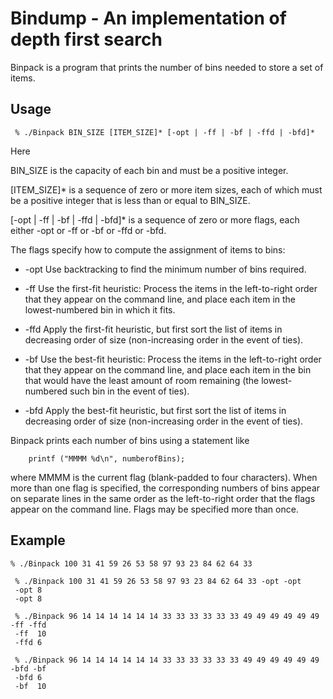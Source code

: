 # Bindump - An implementation of depth first search
Binpack is a program that prints the number of bins needed to store a set of items.  

## Usage
` % ./Binpack BIN_SIZE [ITEM_SIZE]* [-opt | -ff | -bf | -ffd | -bfd]*`

Here

  BIN_SIZE is the capacity of each bin and must be a positive integer.

  [ITEM_SIZE]* is a sequence of zero or more item sizes, each of which must be
    a positive integer that is less than or equal to BIN_SIZE.

  [-opt | -ff | -bf | -ffd | -bfd]* is a sequence of zero or more flags, each
    either -opt or -ff or -bf or -ffd or -bfd.

The flags specify how to compute the assignment of items to bins:

* -opt  Use backtracking to find the minimum number of bins required.

* -ff   Use the first-fit heuristic:  Process the items in the left-to-right
        order that they appear on the command line, and place each item in the
        lowest-numbered bin in which it fits.

* -ffd  Apply the first-fit heuristic, but first sort the list of items in
        decreasing order of size (non-increasing order in the event of ties).

* -bf   Use the best-fit heuristic:  Process the items in the left-to-right
        order that they appear on the command line, and place each item in the
        bin that would have the least amount of room remaining (the lowest-
        numbered such bin in the event of ties).

* -bfd  Apply the best-fit heuristic, but first sort the list of items in
        decreasing order of size (non-increasing order in the event of ties).

Binpack prints each number of bins using a statement like

        printf ("MMMM %d\n", numberofBins);

where MMMM is the current flag (blank-padded to four characters).  When more
than one flag is specified, the corresponding numbers of bins appear on
separate lines in the same order as the left-to-right order that the flags
appear on the command line.  Flags may be specified more than once.

## Example

 ```
 % ./Binpack 100 31 41 59 26 53 58 97 93 23 84 62 64 33

  % ./Binpack 100 31 41 59 26 53 58 97 93 23 84 62 64 33 -opt -opt
  -opt 8
  -opt 8

  % ./Binpack 96 14 14 14 14 14 14 33 33 33 33 33 33 49 49 49 49 49 49 -ff -ffd
  -ff  10
  -ffd 6

  % ./Binpack 96 14 14 14 14 14 14 33 33 33 33 33 33 49 49 49 49 49 49 -bfd -bf
  -bfd 6
  -bf  10
```

